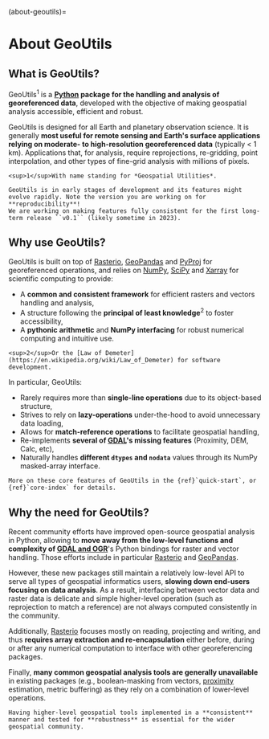 (about-geoutils)=

# About GeoUtils

## What is GeoUtils?

GeoUtils<sup>1</sup> is a **[Python](https://www.python.org/) package for the handling and analysis of georeferenced data**, developed with the objective of 
making geospatial analysis accessible, efficient and robust. 

GeoUtils is designed for all Earth and planetary observation science. It is generally **most useful for remote sensing and Earth's surface applications 
relying on moderate- to high-resolution georeferenced data** (typically < 1 km). Applications that, for analysis, require reprojections, re-gridding, point 
interpolation, and other types of fine-grid analysis with millions of pixels.

```{margin}
<sup>1</sup>With name standing for *Geospatial Utilities*.
```

```{important}
GeoUtils is in early stages of development and its features might evolve rapidly. Note the version you are working on for
**reproducibility**!
We are working on making features fully consistent for the first long-term release ``v0.1`` (likely sometime in 2023).
```

## Why use GeoUtils?

GeoUtils is built on top of [Rasterio](https://rasterio.readthedocs.io/en/latest/), [GeoPandas](https://geopandas.org/en/stable/docs.html) 
and [PyProj](https://pyproj4.github.io/pyproj/stable/index.html) for georeferenced operations, and relies on [NumPy](https://numpy.org/doc/stable/), 
[SciPy](https://docs.scipy.org/doc/scipy/) and [Xarray](https://docs.xarray.dev/en/stable/) for scientific computing to provide:
- A **common and consistent framework** for efficient rasters and vectors handling and analysis,
- A structure following the **principal of least knowledge**<sup>2</sup> to foster accessibility,
- A **pythonic arithmetic** and **NumPy interfacing** for robust numerical computing and intuitive use.

```{margin}
<sup>2</sup>Or the [Law of Demeter](https://en.wikipedia.org/wiki/Law_of_Demeter) for software development.
```

In particular, GeoUtils:
- Rarely requires more than **single-line operations** due to its object-based structure,
- Strives to rely on **lazy-operations** under-the-hood to avoid unnecessary data loading,
- Allows for **match-reference operations** to facilitate geospatial handling,
- Re-implements **several of [GDAL](https://gdal.org/)'s missing features** (Proximity, DEM, Calc, etc),
- Naturally handles **different `dtypes` and `nodata`** values through its NumPy masked-array interface.


```{note}
More on these core features of GeoUtils in the {ref}`quick-start`, or {ref}`core-index` for details.
```

## Why the need for GeoUtils?

Recent community efforts have improved open-source geospatial analysis in Python, allowing to **move away from the low-level functions and 
complexity of [GDAL and OGR](https://gdal.org/)**'s Python bindings for raster and vector handling. Those efforts include in particular [Rasterio](https://rasterio.readthedocs.io/en/latest/) and [GeoPandas](https://geopandas.org/en/stable/docs.html).

However, these new packages still maintain a relatively low-level API to serve all types of geospatial informatics users, **slowing down end-users focusing 
on data analysis**. As a result, interfacing between vector data and raster data is delicate and simple higher-level operation (such as 
reprojection to match a reference) are not always computed consistently in the community.

Additionally, [Rasterio](https://rasterio.readthedocs.io/en/latest/) focuses mostly on reading, projecting and writing, and thus **requires array extraction 
and re-encapsulation** either before, during or after any numerical computation to interface with other georeferencing packages. 

Finally, **many common geospatial analysis tools are generally unavailable** in existing packages (e.g., boolean-masking from vectors, 
[proximity](https://gdal.org/programs/gdal_proximity.html) estimation, metric buffering) as they rely on a combination of lower-level operations. 

```{admonition} Conclusion
Having higher-level geospatial tools implemented in a **consistent** manner and tested for **robustness** is essential for the wider geospatial community.
```